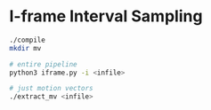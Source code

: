 #  I-frame Interval Sampling

```bash
./compile
mkdir mv

# entire pipeline
python3 iframe.py -i <infile>

# just motion vectors
./extract_mv <infile>
```
